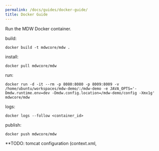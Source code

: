 ```yaml
---
permalink: /docs/guides/docker-guide/
title: Docker Guide
---
```


Run the MDW Docker container.

build:
```
docker build -t mdwcore/mdw .
```

install:
```
docker pull mdwcore/mdw
```

run:
```
docker run -d -it --rm -p 8080:8080 -p 8009:8009 -v /home/ubuntu/workspaces/mdw-demo/:/mdw-demo -e JAVA_OPTS='-Dmdw.runtime.env=dev -Dmdw.config.location=/mdw-demo/config -Xmx1g' mdwcore/mdw
```

logs:
```
docker logs --follow <container_id>
```

publish:
```
docker push mdwcore/mdw
```

**TODO: tomcat configuration (context.xml, 